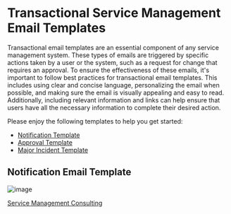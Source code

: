 # Transactional Service Management Email Templates

Transactional email templates are an essential component of any service management system. These types of emails are triggered by specific actions taken by a user or the system, such as a request for change that requires an approval. To ensure the effectiveness of these emails, it's important to follow best practices for transactional email templates. This includes using clear and concise language, personalizing the email when possible, and making sure the email is visually appealing and easy to read. Additionally, including relevant information and links can help ensure that users have all the necessary information to complete their desired action. 

Please enjoy the following templates to help you get started:
* [Notification Template](https://adviseblue.github.io/service-management-templates/notification.html)
* [Approval Template](https://adviseblue.github.io/service-management-templates/approval.html)
* [Major Incident Template](https://adviseblue.github.io/service-management-templates/major-incident.html)

## Notification Email Template

![image](https://user-images.githubusercontent.com/132511325/236059020-6e3cd166-e673-424f-a4b1-b5995dd1d44b.png)


[Service Management Consulting](https://adviseblue.com)

